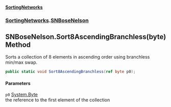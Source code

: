 #### [SortingNetworks](index.md 'index')
### [SortingNetworks](SortingNetworks.md 'SortingNetworks').[SNBoseNelson](SortingNetworks_SNBoseNelson.md 'SortingNetworks.SNBoseNelson')
## SNBoseNelson.Sort8AscendingBranchless(byte) Method
Sorts a collection of 8 elements in ascending order using branchless min/max swap.  
```csharp
public static void Sort8AscendingBranchless(ref byte p0);
```
#### Parameters
<a name='SortingNetworks_SNBoseNelson_Sort8AscendingBranchless(byte)_p0'></a>
`p0` [System.Byte](https://docs.microsoft.com/en-us/dotnet/api/System.Byte 'System.Byte')  
the reference to the first element of the collection
  
